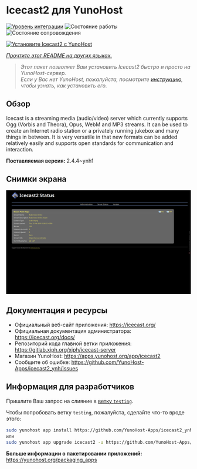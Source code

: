 <!--
Важно: этот README был автоматически сгенерирован <https://github.com/YunoHost/apps/tree/master/tools/readme_generator>
Он НЕ ДОЛЖЕН редактироваться вручную.
-->

# Icecast2 для YunoHost

[![Уровень интеграции](https://dash.yunohost.org/integration/icecast2.svg)](https://ci-apps.yunohost.org/ci/apps/icecast2/) ![Состояние работы](https://ci-apps.yunohost.org/ci/badges/icecast2.status.svg) ![Состояние сопровождения](https://ci-apps.yunohost.org/ci/badges/icecast2.maintain.svg)

[![Установите Icecast2 с YunoHost](https://install-app.yunohost.org/install-with-yunohost.svg)](https://install-app.yunohost.org/?app=icecast2)

*[Прочтите этот README на других языках.](./ALL_README.md)*

> *Этот пакет позволяет Вам установить Icecast2 быстро и просто на YunoHost-сервер.*  
> *Если у Вас нет YunoHost, пожалуйста, посмотрите [инструкцию](https://yunohost.org/install), чтобы узнать, как установить его.*

## Обзор

Icecast is a streaming media (audio/video) server which currently supports Ogg (Vorbis and Theora), Opus, WebM and MP3 streams.
It can be used to create an Internet radio station or a privately running jukebox and many things in between. It is very versatile in that new formats can be added relatively easily and supports open standards for communication and interaction.


**Поставляемая версия:** 2.4.4~ynh1

## Снимки экрана

![Снимок экрана Icecast2](./doc/screenshots/screenshot.png)

## Документация и ресурсы

- Официальный веб-сайт приложения: <https://icecast.org/>
- Официальная документация администратора: <https://icecast.org/docs/>
- Репозиторий кода главной ветки приложения: <https://gitlab.xiph.org/xiph/icecast-server>
- Магазин YunoHost: <https://apps.yunohost.org/app/icecast2>
- Сообщите об ошибке: <https://github.com/YunoHost-Apps/icecast2_ynh/issues>

## Информация для разработчиков

Пришлите Ваш запрос на слияние в [ветку `testing`](https://github.com/YunoHost-Apps/icecast2_ynh/tree/testing).

Чтобы попробовать ветку `testing`, пожалуйста, сделайте что-то вроде этого:

```bash
sudo yunohost app install https://github.com/YunoHost-Apps/icecast2_ynh/tree/testing --debug
или
sudo yunohost app upgrade icecast2 -u https://github.com/YunoHost-Apps/icecast2_ynh/tree/testing --debug
```

**Больше информации о пакетировании приложений:** <https://yunohost.org/packaging_apps>
